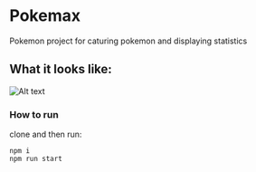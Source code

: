 # Pokemax

Pokemon  project for caturing pokemon and displaying statistics

## What it looks like:

![Alt text](pokemon.gif)

### How to run

clone and then run:
```
npm i
npm run start
```